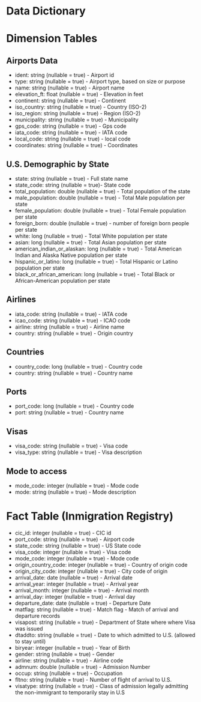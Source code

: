 # Data Dictionary

# **Dimension Tables**
## Airports Data
 * ident: string (nullable = true) - Airport id
 * type: string (nullable = true) - Airport type, based on size or purpose
 * name: string (nullable = true) - Airport name
 * elevation_ft: float (nullable = true) - Elevation in feet
 * continent: string (nullable = true) - Continent
 * iso_country: string (nullable = true) - Country (ISO-2)
 * iso_region: string (nullable = true) - Region (ISO-2)
 * municipality: string (nullable = true) - Municipality
 * gps_code: string (nullable = true) - Gps code
 * iata_code: string (nullable = true) - IATA code
 * local_code: string (nullable = true) - local code
 * coordinates: string (nullable = true) - Coordinates
 
## U.S. Demographic by State
 * state: string (nullable = true) - Full state name
 * state_code: string (nullable = true)- State code
 * total_population: double (nullable = true) - Total population of the state
 * male_population: double (nullable = true) - Total Male population per state
 * female_population: double (nullable = true) - Total Female population per state
 * foreign_born: double (nullable = true) - number of foreign born people per state
 * white: long (nullable = true) - Total White population per state 
 * asian: long (nullable = true) - Total Asian population per state
 * american_indian_or_alaskan: long (nullable = true) - Total American Indian and Alaska Native population per state
 * hispanic_or_latino: long (nullable = true) - Total Hispanic or Latino population per state 
 * black_or_african_american: long (nullable = true) - Total Black or African-American population per state
 

## Airlines
 * iata_code: string (nullable = true) - IATA code
 * icao_code: string (nullable = true) - ICAO code
 * airline: string (nullable = true) -  Airline name
 * country: string (nullable = true) - Origin country

## Countries
 * country_code: long (nullable = true) - Country code
 * country: string (nullable = true) - Country name

## Ports
 * port_code: long (nullable = true) - Country code
 * port: string (nullable = true) - Country name

## Visas
 * visa_code: string (nullable = true) - Visa code
 * visa_type: string (nullable = true) - Visa description
 
## Mode to access
 * mode_code: integer (nullable = true) - Mode code
 * mode: string (nullable = true) - Mode description
 
# Fact Table (Inmigration Registry)
 * cic_id: integer (nullable = true) - CIC id
 * port_code: string (nullable = true) - Airport code
 * state_code: string (nullable = true) - US State code
 * visa_code: integer (nullable = true) - Visa code
 * mode_code: integer (nullable = true) - Mode code
 * origin_country_code: integer (nullable = true) - Country of origin code
 * origin_city_code: integer (nullable = true) - City code of origin
 * arrival_date: date (nullable = true) - Arrival date
 * arrival_year: integer (nullable = true) - Arrival year
 * arrival_month: integer (nullable = true) - Arrival month
 * arrival_day: integer (nullable = true) - Arrival day
 * departure_date: date (nullable = true) - Departure Date
 * matflag: string (nullable = true) - Match flag - Match of arrival and departure records
 * visapost: string (nullable = true) - Department of State where where Visa was issued
 * dtaddto: string (nullable = true) -  Date to which admitted to U.S. (allowed to stay until)
 * biryear: integer (nullable = true) - Year of Birth
 * gender: string (nullable = true) - Gender
 * airline: string (nullable = true) - Airline code
 * admnum: double (nullable = true) - Admission Number
 * occup: string (nullable = true) - Occupation
 * fltno: string (nullable = true) - Number of flight of arrival to U.S.
 * visatype: string (nullable = true) - Class of admission legally admitting the non-immigrant to temporarily stay in U.S
 
 